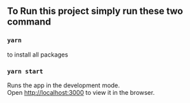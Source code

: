 ## To Run this project simply run these two command

### `yarn`

to install all packages

### `yarn start`

Runs the app in the development mode.\
Open [http://localhost:3000](http://localhost:3000) to view it in the browser.
